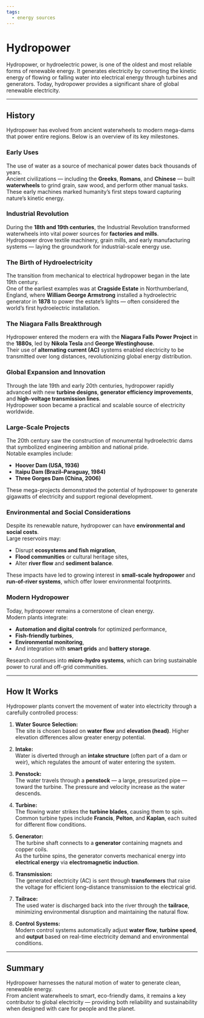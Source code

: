 ```yaml
---
tags:
  - energy sources
---
```


# Hydropower

Hydropower, or hydroelectric power, is one of the oldest and most reliable forms of renewable energy. It generates electricity by converting the kinetic energy of flowing or falling water into electrical energy through turbines and generators. Today, hydropower provides a significant share of global renewable electricity.

---

## History

Hydropower has evolved from ancient waterwheels to modern mega-dams that power entire regions. Below is an overview of its key milestones.

### Early Uses

The use of water as a source of mechanical power dates back thousands of years.  
Ancient civilizations — including the **Greeks**, **Romans**, and **Chinese** — built **waterwheels** to grind grain, saw wood, and perform other manual tasks. These early machines marked humanity’s first steps toward capturing nature’s kinetic energy.

### Industrial Revolution

During the **18th and 19th centuries**, the Industrial Revolution transformed waterwheels into vital power sources for **factories and mills**.  
Hydropower drove textile machinery, grain mills, and early manufacturing systems — laying the groundwork for industrial-scale energy use.

### The Birth of Hydroelectricity

The transition from mechanical to electrical hydropower began in the late 19th century.  
One of the earliest examples was at **Cragside Estate** in Northumberland, England, where **William George Armstrong** installed a hydroelectric generator in **1878** to power the estate’s lights — often considered the world’s first hydroelectric installation.

### The Niagara Falls Breakthrough

Hydropower entered the modern era with the **Niagara Falls Power Project** in the **1880s**, led by **Nikola Tesla** and **George Westinghouse**.  
Their use of **alternating current (AC)** systems enabled electricity to be transmitted over long distances, revolutionizing global energy distribution.

### Global Expansion and Innovation

Through the late 19th and early 20th centuries, hydropower rapidly advanced with new **turbine designs**, **generator efficiency improvements**, and **high-voltage transmission lines**.  
Hydropower soon became a practical and scalable source of electricity worldwide.

### Large-Scale Projects

The 20th century saw the construction of monumental hydroelectric dams that symbolized engineering ambition and national pride.  
Notable examples include:
- **Hoover Dam (USA, 1936)**  
- **Itaipu Dam (Brazil–Paraguay, 1984)**  
- **Three Gorges Dam (China, 2006)**  

These mega-projects demonstrated the potential of hydropower to generate gigawatts of electricity and support regional development.

### Environmental and Social Considerations

Despite its renewable nature, hydropower can have **environmental and social costs**.  
Large reservoirs may:
- Disrupt **ecosystems and fish migration**,  
- **Flood communities** or cultural heritage sites,  
- Alter **river flow** and **sediment balance**.

These impacts have led to growing interest in **small-scale hydropower** and **run-of-river systems**, which offer lower environmental footprints.

### Modern Hydropower

Today, hydropower remains a cornerstone of clean energy.  
Modern plants integrate:
- **Automation and digital controls** for optimized performance,  
- **Fish-friendly turbines**,  
- **Environmental monitoring**,  
- And integration with **smart grids** and **battery storage**.

Research continues into **micro-hydro systems**, which can bring sustainable power to rural and off-grid communities.

---

## How It Works

Hydropower plants convert the movement of water into electricity through a carefully controlled process:

1. **Water Source Selection:**  
   The site is chosen based on **water flow** and **elevation (head)**. Higher elevation differences allow greater energy potential.

2. **Intake:**  
   Water is diverted through an **intake structure** (often part of a dam or weir), which regulates the amount of water entering the system.

3. **Penstock:**  
   The water travels through a **penstock** — a large, pressurized pipe — toward the turbine. The pressure and velocity increase as the water descends.

4. **Turbine:**  
   The flowing water strikes the **turbine blades**, causing them to spin.  
   Common turbine types include **Francis**, **Pelton**, and **Kaplan**, each suited for different flow conditions.

5. **Generator:**  
   The turbine shaft connects to a **generator** containing magnets and copper coils.  
   As the turbine spins, the generator converts mechanical energy into **electrical energy** via **electromagnetic induction**.

6. **Transmission:**  
   The generated electricity (AC) is sent through **transformers** that raise the voltage for efficient long-distance transmission to the electrical grid.

7. **Tailrace:**  
   The used water is discharged back into the river through the **tailrace**, minimizing environmental disruption and maintaining the natural flow.

8. **Control Systems:**  
   Modern control systems automatically adjust **water flow**, **turbine speed**, and **output** based on real-time electricity demand and environmental conditions.

---

## Summary

Hydropower harnesses the natural motion of water to generate clean, renewable energy.  
From ancient waterwheels to smart, eco-friendly dams, it remains a key contributor to global electricity — providing both reliability and sustainability when designed with care for people and the planet.
